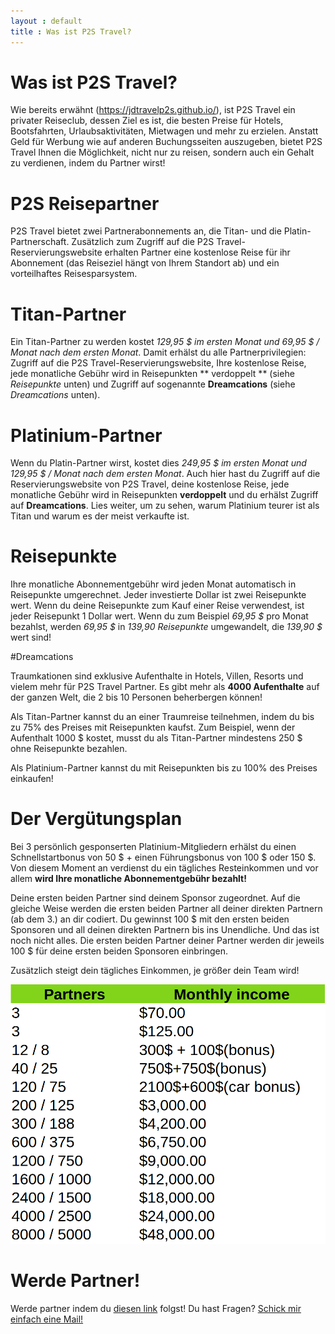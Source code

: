 ```yaml
---
layout : default
title : Was ist P2S Travel?
---
```


# Was ist P2S Travel?

Wie bereits erwähnt (https://jdtravelp2s.github.io/), ist P2S Travel ein privater Reiseclub, dessen Ziel es ist, die besten Preise für Hotels, Bootsfahrten, Urlaubsaktivitäten, Mietwagen und mehr zu erzielen. Anstatt Geld für Werbung wie auf anderen Buchungsseiten auszugeben, bietet P2S Travel Ihnen die Möglichkeit, nicht nur zu reisen, sondern auch ein Gehalt zu verdienen, indem du Partner wirst!

# P2S Reisepartner

P2S Travel bietet zwei Partnerabonnements an, die Titan- und die Platin-Partnerschaft. Zusätzlich zum Zugriff auf die P2S Travel-Reservierungswebsite erhalten Partner eine kostenlose Reise für ihr Abonnement (das Reiseziel hängt von Ihrem Standort ab) und ein vorteilhaftes Reisesparsystem.

# Titan-Partner

Ein Titan-Partner zu werden kostet _129,95 $ im ersten Monat und 69,95 $ / Monat nach dem ersten Monat_. Damit erhälst du alle Partnerprivilegien: Zugriff auf die P2S Travel-Reservierungswebsite, Ihre kostenlose Reise, jede monatliche Gebühr wird in Reisepunkten ** verdoppelt ** (siehe _Reisepunkte_ unten) und Zugriff auf sogenannte **Dreamcations** (siehe _Dreamcations_ unten).

# Platinium-Partner

Wenn du Platin-Partner wirst, kostet dies _249,95 $ im ersten Monat und 129,95 $ / Monat nach dem ersten Monat_. Auch hier hast du Zugriff auf die Reservierungswebsite von P2S Travel, deine kostenlose Reise, jede monatliche Gebühr wird in Reisepunkten **verdoppelt** und du erhälst Zugriff auf **Dreamcations**. Lies weiter, um zu sehen, warum Platinium teurer ist als Titan und warum es der meist verkaufte ist.

# Reisepunkte

Ihre monatliche Abonnementgebühr wird jeden Monat automatisch in Reisepunkte umgerechnet. Jeder investierte Dollar ist zwei Reisepunkte wert. Wenn du deine Reisepunkte zum Kauf einer Reise verwendest, ist jeder Reisepunkt 1 Dollar wert. Wenn du zum Beispiel _69,95 $_ pro Monat bezahlst, werden _69,95 $_ in _139,90 Reisepunkte_ umgewandelt, die _139,90 $_ wert sind!

#Dreamcations

Traumkationen sind exklusive Aufenthalte in Hotels, Villen, Resorts und vielem mehr für P2S Travel Partner. Es gibt mehr als **4000 Aufenthalte** auf der ganzen Welt, die 2 bis 10 Personen beherbergen können!

Als Titan-Partner kannst du an einer Traumreise teilnehmen, indem du bis zu 75% des Preises mit Reisepunkten kaufst. Zum Beispiel, wenn der Aufenthalt 1000 $ kostet, musst du als Titan-Partner mindestens 250 $ ohne Reisepunkte bezahlen.

Als Platinium-Partner kannst du mit Reisepunkten bis zu 100% des Preises einkaufen!

# Der Vergütungsplan

Bei 3 persönlich gesponserten Platinium-Mitgliedern erhälst du einen Schnellstartbonus von 50 $ + einen Führungsbonus von 100 $ oder 150 $. Von diesem Moment an verdienst du ein tägliches Resteinkommen und vor allem **wird Ihre monatliche Abonnementgebühr bezahlt!**

Deine ersten beiden Partner sind deinem Sponsor zugeordnet. Auf die gleiche Weise werden die ersten beiden Partner all deiner direkten Partnern (ab dem 3.) an dir codiert. Du gewinnst 100 $ mit den ersten beiden Sponsoren und all deinen direkten Partnern bis ins Unendliche. Und das ist noch nicht alles. Die ersten beiden Partner deiner Partner werden dir jeweils 100 $ für deine ersten beiden Sponsoren einbringen.

Zusätzlich steigt dein tägliches Einkommen, je größer dein Team wird!

<img class="d-block w-100 img-fluid" src="/assets/remuneration.png" alt="p2s travel remuneration plan">

# Werde Partner!

Werde partner indem du [diesen link](https://p2stravel.com/join/jdtravelp2s) folgst!
Du hast Fragen? <a href="mailto:jeandavidtravel@gmail.com">Schick mir einfach eine Mail!</a>
